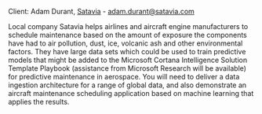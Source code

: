 Client: Adam Durant, [Satavia](Satavia "wikilink") -
<adam.durant@satavia.com>

Local company Satavia helps airlines and aircraft engine manufacturers
to schedule maintenance based on the amount of exposure the components
have had to air pollution, dust, ice, volcanic ash and other
environmental factors. They have large data sets which could be used to
train predictive models that might be added to the Microsoft Cortana
Intelligence Solution Template Playbook (assistance from Microsoft
Research will be available) for predictive maintenance in aerospace. You
will need to deliver a data ingestion architecture for a range of global
data, and also demonstrate an aircraft maintenance scheduling
application based on machine learning that applies the results.